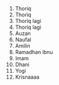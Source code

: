 1. Thoriq
1. Thoriq
1. Thoriq lagi
2. Thoriq lagi
3. Auzan
4. Naufal
5. Amilin
6. Ramadhan ibnu
7. Imam
8. Dhani
9. Yogi
10. Krisnaaaa